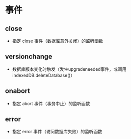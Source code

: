 # 事件

## close

+ 指定 close 事件（数据库意外关闭）的监听函数

## versionchange

+ 数据库版本变化时触发（发生upgradeneeded事件，或调用indexedDB.deleteDatabase()）

## onabort

+ 指定 abort 事件（事务中止）的监听函数

## error

+ 指定 error 事件（访问数据库失败）的监听函数
